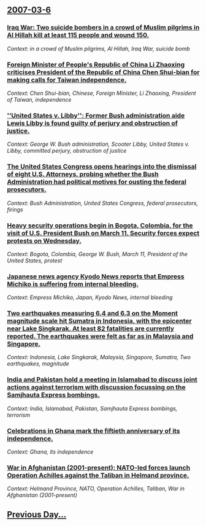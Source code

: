 ## [2007-03-6](/news/2007/03/6/index.md)

### [ Iraq War: Two suicide bombers  in a crowd of Muslim pilgrims in Al Hillah kill at least 115 people and wound 150. ](/news/2007/03/6/iraq-war-two-suicide-bombers-in-a-crowd-of-muslim-pilgrims-in-al-hillah-kill-at-least-115-people-and-wound-150.md)
_Context:  in a crowd of Muslim pilgrims, Al Hillah, Iraq War, suicide bomb_

### [ Foreign Minister of People's Republic of China Li Zhaoxing criticises President of the Republic of China Chen Shui-bian for making calls for Taiwan independence. ](/news/2007/03/6/foreign-minister-of-people-s-republic-of-china-li-zhaoxing-criticises-president-of-the-republic-of-china-chen-shui-bian-for-making-calls-fo.md)
_Context: Chen Shui-bian, Chinese, Foreign Minister, Li Zhaoxing, President of Taiwan, independence_

### [ ''United States v. Libby'': Former Bush administration aide Lewis Libby is found guilty of perjury and obstruction of justice. ](/news/2007/03/6/united-states-v-libby-former-bush-administration-aide-lewis-libby-is-found-guilty-of-perjury-and-obstruction-of-justice.md)
_Context: George W. Bush administration, Scooter Libby, United States v. Libby, committed perjury, obstruction of justice_

### [ The United States Congress opens hearings into the dismissal of eight U.S. Attorneys, probing whether the Bush Administration had political motives for ousting the federal prosecutors. ](/news/2007/03/6/the-united-states-congress-opens-hearings-into-the-dismissal-of-eight-u-s-attorneys-probing-whether-the-bush-administration-had-political.md)
_Context: Bush Administration, United States Congress, federal prosecutors, firings_

### [ Heavy security operations begin in Bogota, Colombia, for the visit of U.S. President Bush on March 11. Security forces expect protests on Wednesday. ](/news/2007/03/6/heavy-security-operations-begin-in-bogota-colombia-for-the-visit-of-u-s-president-bush-on-march-11-security-forces-expect-protests-on.md)
_Context: Bogota, Colombia, George W. Bush, March 11, President of the United States, protest_

### [ Japanese news agency Kyodo News reports that Empress Michiko is suffering from internal bleeding. ](/news/2007/03/6/japanese-news-agency-kyodo-news-reports-that-empress-michiko-is-suffering-from-internal-bleeding.md)
_Context: Empress Michiko, Japan, Kyodo News, internal bleeding_

### [ Two earthquakes measuring 6.4 and 6.3 on the Moment magnitude scale hit Sumatra in Indonesia, with the epicenter near Lake Singkarak. At least 82 fatalities are currently reported. The earthquakes were felt as far as in Malaysia and Singapore. ](/news/2007/03/6/two-earthquakes-measuring-6-4-and-6-3-on-the-moment-magnitude-scale-hit-sumatra-in-indonesia-with-the-epicenter-near-lake-singkarak-at-le.md)
_Context: Indonesia, Lake Singkarak, Malaysia, Singapore, Sumatra, Two earthquakes, magnitude_

### [ India and Pakistan hold a meeting in Islamabad to discuss joint actions against terrorism with discussion focussing on the Samjhauta Express bombings.  ](/news/2007/03/6/india-and-pakistan-hold-a-meeting-in-islamabad-to-discuss-joint-actions-against-terrorism-with-discussion-focussing-on-the-samjhauta-expres.md)
_Context: India, Islamabad, Pakistan, Samjhauta Express bombings, terrorism_

### [ Celebrations in Ghana mark the fiftieth anniversary of its independence. ](/news/2007/03/6/celebrations-in-ghana-mark-the-fiftieth-anniversary-of-its-independence.md)
_Context: Ghana, its independence_

### [ War in Afghanistan (2001-present): NATO-led forces launch Operation Achilles against the Taliban in Helmand province. ](/news/2007/03/6/war-in-afghanistan-2001apresent-nato-led-forces-launch-operation-achilles-against-the-taliban-in-helmand-province.md)
_Context: Helmand Province, NATO, Operation Achilles, Taliban, War in Afghanistan (2001-present)_

## [Previous Day...](/news/2007/03/5/index.md)

